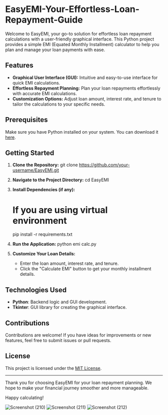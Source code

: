 # EasyEMI-Your-Effortless-Loan-Repayment-Guide

Welcome to EasyEMI, your go-to solution for effortless loan repayment calculations with a user-friendly graphical interface. This Python project provides a simple EMI (Equated Monthly Installment) calculator to help you plan and manage your loan payments with ease.

## Features

- **Graphical User Interface (GUI):** Intuitive and easy-to-use interface for quick EMI calculations.
- **Effortless Repayment Planning:** Plan your loan repayments effortlessly with accurate EMI calculations.
- **Customization Options:** Adjust loan amount, interest rate, and tenure to tailor the calculations to your specific needs.

## Prerequisites

Make sure you have Python installed on your system. You can download it [here](https://www.python.org/downloads/).

## Getting Started

1. **Clone the Repository:**
   git clone https://github.com/your-username/EasyEMI.git

2. **Navigate to the Project Directory:**
   cd EasyEMI

3. **Install Dependencies (if any):**
   # If you are using virtual environment
   pip install -r requirements.txt


4. **Run the Application:**
   python  emi calc.py

5. **Customize Your Loan Details:**
   - Enter the loan amount, interest rate, and tenure.
   - Click the "Calculate EMI" button to get your monthly installment details.

## Technologies Used

- **Python**: Backend logic and GUI development.
- **Tkinter**: GUI library for creating the graphical interface.

## Contributions

Contributions are welcome! If you have ideas for improvements or new features, feel free to submit issues or pull requests.

## License

This project is licensed under the [MIT License](LICENSE.md).

---

Thank you for choosing EasyEMI for your loan repayment planning. We hope to make your financial journey smoother and more manageable.

Happy calculating!

![Screenshot (210)](https://github.com/tamzzay/EasyEMI-Your-Effortless-Loan-Repayment-Guide/assets/130298353/ee4baa64-93fe-4fce-900a-07e98b5c8dae)
![Screenshot (211)](https://github.com/tamzzay/EasyEMI-Your-Effortless-Loan-Repayment-Guide/assets/130298353/e60269a6-d46d-4a49-85dd-71d17c6ecc78)
![Screenshot (212)](https://github.com/tamzzay/EasyEMI-Your-Effortless-Loan-Repayment-Guide/assets/130298353/23b2a8c5-3063-4bb0-b4ad-839e1d41b289)


